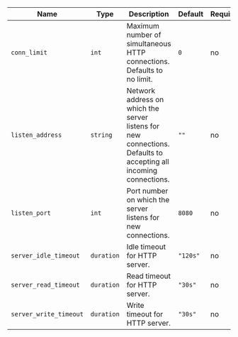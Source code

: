 | Name  | Type  | Description  | Default  | Required |
| ----- | ----- | ------------ | -------- | -------- |
| `conn_limit` | `int` | Maximum number of simultaneous HTTP connections. Defaults to no limit. | `0` | no |
| `listen_address` | `string` | Network address on which the server listens for new connections. Defaults to accepting all incoming connections. | `""` | no |
| `listen_port` | `int` | Port number on which the server listens for new connections. | `8080` | no |
| `server_idle_timeout` | `duration` | Idle timeout for HTTP server. | `"120s"` | no |
| `server_read_timeout` | `duration` | Read timeout for HTTP server. | `"30s"` | no |
| `server_write_timeout` | `duration` | Write timeout for HTTP server. | `"30s"` | no |
